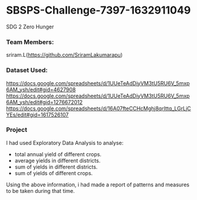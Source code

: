 # SBSPS-Challenge-7397-1632911049
SDG 2 Zero Hunger

### Team Members:
sriram.L(https://github.com/SriramLakumarapu)
### Dataset Used:
https://docs.google.com/spreadsheets/d/1UUeTeAdDiyVM3tU5RU6V_5mxp6AM_ysh/edit#gid=4627908
https://docs.google.com/spreadsheets/d/1UUeTeAdDiyVM3tU5RU6V_5mxp6AM_ysh/edit#gid=1276672012
https://docs.google.com/spreadsheets/d/16A07fteCCHcMghj8qrIttq_LGrLjCYEs/edit#gid=1617526107

### Project
I had used Exploratory Data Analysis to analyse:

- total annual yield of different crops.
- average yields in different districts.
- sum of yields in different districts.
- sum of yields of different crops.

Using the above information, i had made a report of patterns and  measures to be taken during that time.
